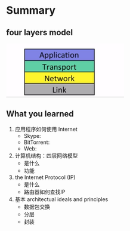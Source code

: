 # Summary

## four layers model
![four layers model](fourlayer.png)

## What you learned

1. 应用程序如何使用 Internet
   - Skype:
   - BitTorrent:
   - Web:
2. 计算机结构：四层网络模型
   - 是什么
   - 功能
3. the Internet Protocol (IP)
   - 是什么
   - 路由器如何查找IP
4. 基本 architectual ideals and principles
   - 数据包交换
   - 分层
   - 封装


